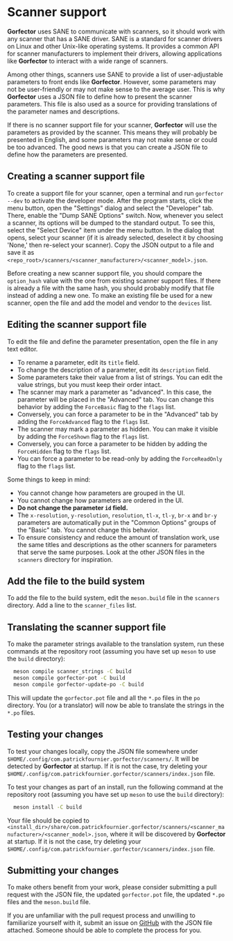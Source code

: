 # Scanner support

**Gorfector** uses SANE to communicate with scanners, so it should work with any scanner that has a SANE driver.
SANE is a standard for scanner drivers on Linux and other Unix-like operating systems. It provides a common API for
scanner manufacturers to implement their drivers, allowing applications like **Gorfector** to interact with a wide range of scanners.

Among other things, scanners use SANE to provide a list of user-adjustable parameters to front ends like **Gorfector**.
However, some parameters may not be user-friendly or may not make sense to the average user. This is
why **Gorfector** uses a JSON file to define how to present the scanner parameters. This file is also used as 
a source for providing translations of the parameter names and descriptions.

If there is no scanner support file for your scanner, **Gorfector** will use the parameters as provided by the scanner. 
This means they will probably be presented in English, and some parameters may not make sense or could be too advanced.
The good news is that you can create a JSON file to define how the parameters are presented.

## Creating a scanner support file

To create a support file for your scanner, open a terminal and run `gorfector --dev` to activate the developer mode. After the program starts,
click the menu button, open the "Settings" dialog and select the "Developer" tab. There, enable the 
"Dump SANE Options" switch. Now, whenever you select a scanner, its options will be dumped to the standard output.
To see this, select the "Select Device" item under the menu button. In the dialog that opens, select your scanner (if 
it is already selected, deselect it by choosing 'None,' then re-select your scanner). Copy the JSON output to a file and save it as 
`<repo_root>/scanners/<scanner_manufacturer>/<scanner_model>.json`.

Before creating a new scanner support file, you should compare the `option_hash` value with the one from 
existing scanner support files. If there is already a file with the same hash, you should probably modify that file instead of adding
a new one. To make an existing file be used for a new scanner, open the file and add the model and vendor to the `devices`
list.

## Editing the scanner support file

To edit the file and define the parameter presentation, open the file in any text editor.

- To rename a parameter, edit its `title` field.
- To change the description of a parameter, edit its `description` field.
- Some parameters take their value from a list of strings. You can edit the value strings, but you must keep their order intact.
- The scanner may mark a parameter as "advanced". In this case, the parameter will be placed in the "Advanced" tab. You can change this
  behavior by adding the `ForceBasic` flag to the `flags` list.
- Conversely, you can force a parameter to be in the "Advanced" tab by adding the `ForceAdvanced` flag to the `flags` list.
- The scanner may mark a parameter as hidden. You can make it visible by adding the `ForceShown` flag to the `flags` list.
- Conversely, you can force a parameter to be hidden by adding the `ForceHidden` flag to the `flags` list.
- You can force a parameter to be read-only by adding the `ForceReadOnly` flag to the `flags` list.

Some things to keep in mind:

- You cannot change how parameters are grouped in the UI.
- You cannot change how parameters are ordered in the UI.
- **Do not change the parameter `id` field.**
- The `x-resolution`, `y-resolution`, `resolution`, `tl-x`, `tl-y`, `br-x` and `br-y` parameters are automatically 
  put in the "Common Options" groups of the "Basic" tab. You cannot change this behavior.
- To ensure consistency and reduce the amount of translation work, use the same titles and descriptions as the 
  other scanners for parameters that serve the same purposes. Look at the other JSON files in the `scanners` directory 
  for inspiration.

## Add the file to the build system

To add the file to the build system, edit the `meson.build` file in the `scanners` directory. Add a line to the `scanner_files` list.

## Translating the scanner support file

To make the parameter strings available to the translation system, run these commands at the repository root
(assuming you have set up `meson` to use the `build` directory):

```bash
  meson compile scanner_strings -C build
  meson compile gorfector-pot -C build
  meson compile gorfector-update-po -C build
```

This will update the `gorfector.pot` file and all the `*.po` files in the `po` directory. You (or a translator) will 
now be able to translate the strings in the `*.po` files.

## Testing your changes

To test your changes locally, copy the JSON file somewhere under `$HOME/.config/com.patrickfournier.gorfector/scanners/`.
It will be detected by **Gorfector** at startup. If it is not the case, try deleting your 
`$HOME/.config/com.patrickfournier.gorfector/scanners/index.json` file.

To test your changes as part of an install, run the following command at the repository root 
(assuming you have set up `meson` to use the `build` directory):

```bash
  meson install -C build
```

Your file should be copied to 
`<install_dir>/share/com.patrickfournier.gorfector/scanners/<scanner_manufacturer>/<scanner_model>.json`,
where it will be discovered by **Gorfector** at startup. If it is not the case, try deleting your
`$HOME/.config/com.patrickfournier.gorfector/scanners/index.json` file.

## Submitting your changes

To make others benefit from your work, please consider submitting a pull request with the JSON file, the updated 
`gorfector.pot` file, the updated `*.po` files and the `meson.build` file.

If you are unfamiliar with the pull request process and unwilling to familiarize yourself with it, submit an issue on 
[GitHub](https://github.com/patrickfournier/gorfector/issues) with the JSON file attached. Someone should be able
to complete the process for you.
